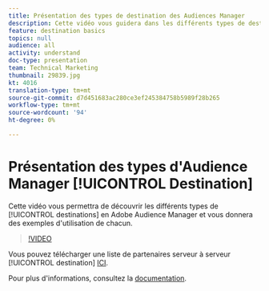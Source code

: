 ```yaml
---
title: Présentation des types de destination des Audiences Manager
description: Cette vidéo vous guidera dans les différents types de destinations de Adobe Audience Manager et vous donnera des exemples d'utilisation de chacune d'elles.
feature: destination basics
topics: null
audience: all
activity: understand
doc-type: presentation
team: Technical Marketing
thumbnail: 29839.jpg
kt: 4016
translation-type: tm+mt
source-git-commit: d7d451683ac280ce3ef245384758b5989f28b265
workflow-type: tm+mt
source-wordcount: '94'
ht-degree: 0%

---
```



# Présentation des types d&#39;Audience Manager [!UICONTROL Destination]

Cette vidéo vous permettra de découvrir les différents types de [!UICONTROL destinations] en Adobe Audience Manager et vous donnera des exemples d&#39;utilisation de chacun.

>[!VIDEO](https://video.tv.adobe.com/v/29839/?quality=12)

Vous pouvez télécharger une liste de partenaires serveur à serveur [!UICONTROL destination] [ICI](https://docs.adobe.com/help/en/audience-manager/user-guide/overview/gdpr/assets/AAM-Partners-October2019.xlsx).

Pour plus d&#39;informations, consultez la [documentation](https://docs.adobe.com/content/help/en/audience-manager/user-guide/features/destinations/destinations.html).
